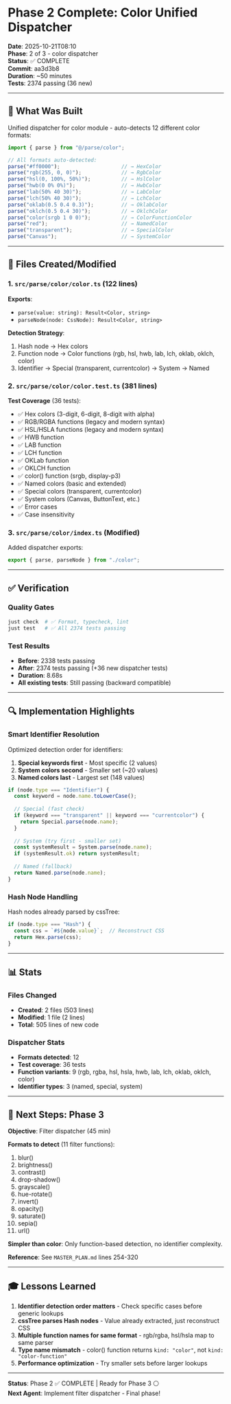# Phase 2 Complete: Color Unified Dispatcher

**Date**: 2025-10-21T08:10  
**Phase**: 2 of 3 - color dispatcher  
**Status**: ✅ COMPLETE  
**Commit**: aa3d3b8  
**Duration**: ~50 minutes  
**Tests**: 2374 passing (36 new)

---

## 🎯 What Was Built

Unified dispatcher for color module - auto-detects 12 different color formats:

```typescript
import { parse } from "@/parse/color";

// All formats auto-detected:
parse("#ff0000");                    // → HexColor
parse("rgb(255, 0, 0)");             // → RgbColor
parse("hsl(0, 100%, 50%)");          // → HslColor
parse("hwb(0 0% 0%)");               // → HwbColor
parse("lab(50% 40 30)");             // → LabColor
parse("lch(50% 40 30)");             // → LchColor
parse("oklab(0.5 0.4 0.3)");         // → OklabColor
parse("oklch(0.5 0.4 30)");          // → OklchColor
parse("color(srgb 1 0 0)");          // → ColorFunctionColor
parse("red");                        // → NamedColor
parse("transparent");                // → SpecialColor
parse("Canvas");                     // → SystemColor
```

---

## 📁 Files Created/Modified

### 1. `src/parse/color/color.ts` (122 lines)

**Exports**:
- `parse(value: string): Result<Color, string>`
- `parseNode(node: CssNode): Result<Color, string>`

**Detection Strategy**:
1. Hash node → Hex colors
2. Function node → Color functions (rgb, hsl, hwb, lab, lch, oklab, oklch, color)
3. Identifier → Special (transparent, currentcolor) → System → Named

### 2. `src/parse/color/color.test.ts` (381 lines)

**Test Coverage** (36 tests):
- ✅ Hex colors (3-digit, 6-digit, 8-digit with alpha)
- ✅ RGB/RGBA functions (legacy and modern syntax)
- ✅ HSL/HSLA functions (legacy and modern syntax)
- ✅ HWB function
- ✅ LAB function
- ✅ LCH function
- ✅ OKLab function
- ✅ OKLCH function
- ✅ color() function (srgb, display-p3)
- ✅ Named colors (basic and extended)
- ✅ Special colors (transparent, currentcolor)
- ✅ System colors (Canvas, ButtonText, etc.)
- ✅ Error cases
- ✅ Case insensitivity

### 3. `src/parse/color/index.ts` (Modified)

Added dispatcher exports:
```typescript
export { parse, parseNode } from "./color";
```

---

## ✅ Verification

### Quality Gates
```bash
just check  # ✅ Format, typecheck, lint
just test   # ✅ All 2374 tests passing
```

### Test Results
- **Before**: 2338 tests passing
- **After**: 2374 tests passing (+36 new dispatcher tests)
- **Duration**: 8.68s
- **All existing tests**: Still passing (backward compatible)

---

## 🔍 Implementation Highlights

### Smart Identifier Resolution

Optimized detection order for identifiers:
1. **Special keywords first** - Most specific (2 values)
2. **System colors second** - Smaller set (~20 values)
3. **Named colors last** - Largest set (148 values)

```typescript
if (node.type === "Identifier") {
  const keyword = node.name.toLowerCase();
  
  // Special (fast check)
  if (keyword === "transparent" || keyword === "currentcolor") {
    return Special.parse(node.name);
  }
  
  // System (try first - smaller set)
  const systemResult = System.parse(node.name);
  if (systemResult.ok) return systemResult;
  
  // Named (fallback)
  return Named.parse(node.name);
}
```

### Hash Node Handling

Hash nodes already parsed by cssTree:
```typescript
if (node.type === "Hash") {
  const css = `#${node.value}`;  // Reconstruct CSS
  return Hex.parse(css);
}
```

---

## 📊 Stats

### Files Changed
- **Created**: 2 files (503 lines)
- **Modified**: 1 file (2 lines)
- **Total**: 505 lines of new code

### Dispatcher Stats
- **Formats detected**: 12
- **Test coverage**: 36 tests
- **Function variants**: 9 (rgb, rgba, hsl, hsla, hwb, lab, lch, oklab, oklch, color)
- **Identifier types**: 3 (named, special, system)

---

## 🚀 Next Steps: Phase 3

**Objective**: Filter dispatcher (45 min)

**Formats to detect** (11 filter functions):
1. blur()
2. brightness()
3. contrast()
4. drop-shadow()
5. grayscale()
6. hue-rotate()
7. invert()
8. opacity()
9. saturate()
10. sepia()
11. url()

**Simpler than color**: Only function-based detection, no identifier complexity.

**Reference**: See `MASTER_PLAN.md` lines 254-320

---

## 🎓 Lessons Learned

1. **Identifier detection order matters** - Check specific cases before generic lookups
2. **cssTree parses Hash nodes** - Value already extracted, just reconstruct CSS
3. **Multiple function names for same format** - rgb/rgba, hsl/hsla map to same parser
4. **Type name mismatch** - color() function returns `kind: "color"`, not `kind: "color-function"`
5. **Performance optimization** - Try smaller sets before larger lookups

---

**Status**: Phase 2 ✅ COMPLETE | Ready for Phase 3 ⚪  
**Next Agent**: Implement filter dispatcher - Final phase!

